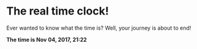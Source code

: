 # The real time clock!

Ever wanted to know what the time is? Well, your journey is about to end!

**The time is Nov 04, 2017, 21:22**